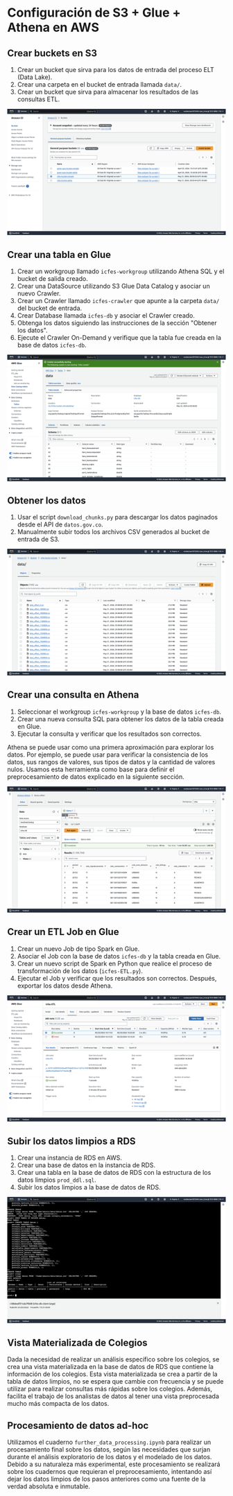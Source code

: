 # Configuración de S3 + Glue + Athena en AWS

## Crear buckets en S3

1. Crear un bucket que sirva para los datos de entrada del proceso ELT (Data Lake).
2. Crear una carpeta en el bucket de entrada llamada `data/`.
3. Crear un bucket que sirva para almacenar los resultados de las consultas ETL.

![S3 Buckets](./images/s3-buckets.png)

## Crear una tabla en Glue

1. Crear un workgroup llamado `icfes-workgroup` utilizando Athena SQL y el bucket de salida creado.
2. Crear una DataSource utilizando S3 Glue Data Catalog y asociar un nuevo Crawler.
3. Crear un Crawler llamado `icfes-crawler` que apunte a la carpeta `data/` del bucket de entrada.
4. Crear Database llamada `icfes-db` y asociar el Crawler creado.
5. Obtenga los datos siguiendo las instrucciones de la sección "Obtener los datos".
6. Ejecute el Crawler On-Demand y verifique que la tabla fue creada en la base de datos `icfes-db`.

![Glue Table](./images/glue-table.png)

## Obtener los datos

1. Usar el script `download_chunks.py` para descargar los datos paginados desde el API de `datos.gov.co`.
2. Manualmente subir todos los archivos CSV generados al bucket de entrada de S3.

![Uploaded Chunks](./images/uploaded-chunks.png)

## Crear una consulta en Athena

1. Seleccionar el workgroup `icfes-workgroup` y la base de datos `icfes-db`.
2. Crear una nueva consulta SQL para obtener los datos de la tabla creada en Glue.
3. Ejecutar la consulta y verificar que los resultados son correctos.

Athena se puede usar como una primera aproximación para explorar los datos. Por ejemplo, se puede usar para verificar la consistencia de los datos, sus rangos de valores, sus tipos de datos y la cantidad de valores nulos. Usamos esta herramienta como base para definir el preprocesamiento de datos explicado en la siguiente sección.

![Athena Query](./images/athena-query.png)

## Crear un ETL Job en Glue

1. Crear un nuevo Job de tipo Spark en Glue.
2. Asociar el Job con la base de datos `icfes-db` y la tabla creada en Glue.
3. Crear un nuevo script de Spark en Python que realice el proceso de transformación de los datos (`icfes-ETL.py`).
4. Ejecutar el Job y verificar que los resultados son correctos. Después, exportar los datos desde Athena.

![Glue ETL Job](./images/glue-etl-job.png)

## Subir los datos limpios a RDS

1. Crear una instancia de RDS en AWS.
2. Crear una base de datos en la instancia de RDS.
3. Crear una tabla en la base de datos de RDS con la estructura de los datos limpios `prod_ddl.sql`.
4. Subir los datos limpios a la base de datos de RDS.

![RDS Data](./images/rds-data.png)

## Vista Materializada de Colegios

Dada la necesidad de realizar un análisis específico sobre los colegios, se crea una vista materializada en la base de datos de RDS que contiene la información de los colegios. Esta vista materializada se crea a partir de la tabla de datos limpios, no se espera que cambie con frecuencia y se puede utilizar para realizar consultas más rápidas sobre los colegios. Además, facilita el trabajo de los analistas de datos al tener una vista preprocesada mucho más compacta de los datos.

## Procesamiento de datos ad-hoc

Utilizamos el cuaderno `further_data_processing.ipynb` para realizar un procesamiento final sobre los datos, según las necesidades que surjan durante el análisis exploratorio de los datos y el modelado de los datos. Debido a su naturaleza más experimental, este procesamiento se realizará sobre los cuadernos que requieran el preprocesamiento, intentando así dejar los datos limpios de los pasos anteriores como una fuente de la verdad absoluta e inmutable.
